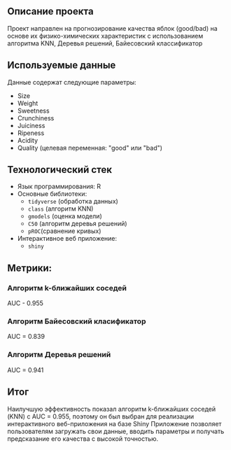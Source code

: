 ## Описание проекта
Проект направлен на прогнозирование качества яблок (good/bad) на основе их физико-химических характеристик с использованием алгоритма KNN, Деревья решений, Байесовский классификатор

## Используемые данные
Данные содержат следующие параметры:
- Size
- Weight
- Sweetness
- Crunchiness
- Juiciness
- Ripeness
- Acidity
- Quality (целевая переменная: "good" или "bad")

## Технологический стек
- Язык программирования: R
- Основные библиотеки:
  - `tidyverse` (обработка данных)
  - `class` (алгоритм KNN)
  - `gmodels` (оценка модели)
  - `C50` (алгоритм деревья решений)
  - `pROC`(сравнение кривых)
- Интерактивное веб приложение:
  - `shiny`

## Метрики:

### Алгоритм k-ближайших соседей
AUC - 0.955

### Алгоритм Байесовский класификатор
AUC = 0.839

### Алгоритм Деревья решений
AUC = 0.941

## Итог
Наилучшую эффективность показал алгоритм k-ближайших соседей (KNN) с AUC = 0.955, поэтому он был выбран для реализации интерактивного веб-приложения на базе Shiny
Приложение позволяет пользователям загружать свои данные, вводить параметры и получать предсказание его качества с высокой точностью.

